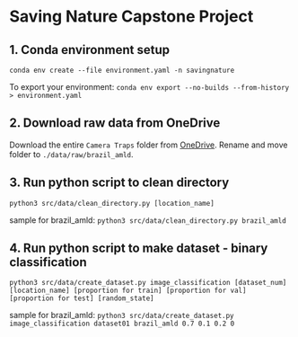 # Saving Nature Capstone Project

## 1. Conda environment setup

`conda env create --file environment.yaml -n savingnature`

To export your environment: `conda env export --no-builds --from-history > environment.yaml`

## 2. Download raw data from OneDrive

Download the entire `Camera Traps` folder from [OneDrive](https://onedrive.live.com/?authkey=%21AsXX7LZF08enJgU&id=3E2E9FF710ECC0B5%21173040&cid=3E2E9FF710ECC0B5). 
Rename and move folder to `./data/raw/brazil_amld`.

## 3. Run python script to clean directory

`python3 src/data/clean_directory.py [location_name]`

sample for brazil_amld:
`python3 src/data/clean_directory.py brazil_amld`

## 4. Run python script to make dataset - binary classification

`python3 src/data/create_dataset.py image_classification [dataset_num] [location_name] [proportion for train] [proportion for val] [proportion for test] [random_state]`

sample for brazil_amld:
`python3 src/data/create_dataset.py image_classification dataset01 brazil_amld 0.7 0.1 0.2 0`

